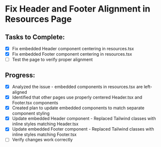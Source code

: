 # Fix Header and Footer Alignment in Resources Page

## Tasks to Complete:
- [x] Fix embedded Header component centering in resources.tsx
- [x] Fix embedded Footer component centering in resources.tsx
- [ ] Test the page to verify proper alignment

## Progress:
- [x] Analyzed the issue - embedded components in resources.tsx are left-aligned
- [x] Identified that other pages use properly centered Header.tsx and Footer.tsx components
- [x] Created plan to update embedded components to match separate component styling
- [x] Update embedded Header component - Replaced Tailwind classes with inline styles matching Header.tsx
- [x] Update embedded Footer component - Replaced Tailwind classes with inline styles matching Footer.tsx
- [ ] Verify changes work correctly
